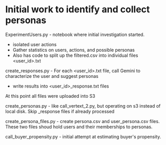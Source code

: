# Initial work to identify and collect personas

ExperimentUsers.py - notebook where initial investigation started.
  - isolated user actions
  - Gather statistics on users, actions, and possible personas
  - Also has code to split up the filtered.csv into individual files <user_id>.txt

create_responses.py - For each <user_id>.txt file, call Gemini to characterize the user and suggest personas
  - write results into <user_id>_response.txt files

At this point all files were uploaded into S3

create_personas.py - like call_vertext_2.py, but operating on s3 instead of local disk.  Skip _response files if already processed

create_persona_files.py - create persona.csv and user_persona.csv files.  These two files shoud hold users and their memberships to personas.

call_buyer_propensity.py - initial attempt at estimating buyer's propensity.
